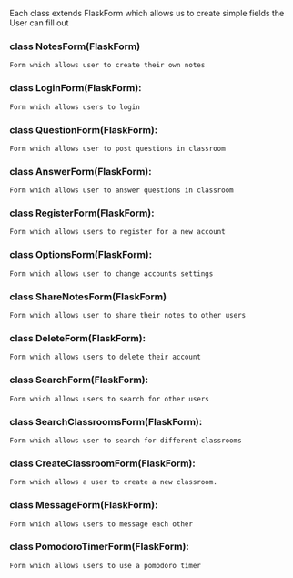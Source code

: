 Each class extends FlaskForm which allows us to create simple fields the User can fill out


### class NotesForm(FlaskForm)
	
	Form which allows user to create their own notes

### class LoginForm(FlaskForm):


	Form which allows users to login

### class QuestionForm(FlaskForm):

	Form which allows user to post questions in classroom

### class AnswerForm(FlaskForm):

	Form which allows user to answer questions in classroom


### class RegisterForm(FlaskForm):


	Form which allows users to register for a new account


### class OptionsForm(FlaskForm):


	Form which allows user to change accounts settings

### class ShareNotesForm(FlaskForm)

	Form which allows user to share their notes to other users

### class DeleteForm(FlaskForm):


	Form which allows users to delete their account


### class SearchForm(FlaskForm):


	Form which allows users to search for other users


### class SearchClassroomsForm(FlaskForm):


	Form which allows user to search for different classrooms



### class CreateClassroomForm(FlaskForm):


	Form which allows a user to create a new classroom.
 
### class MessageForm(FlaskForm):

	Form which allows users to message each other

### class PomodoroTimerForm(FlaskForm):
	
	Form which allows users to use a pomodoro timer
